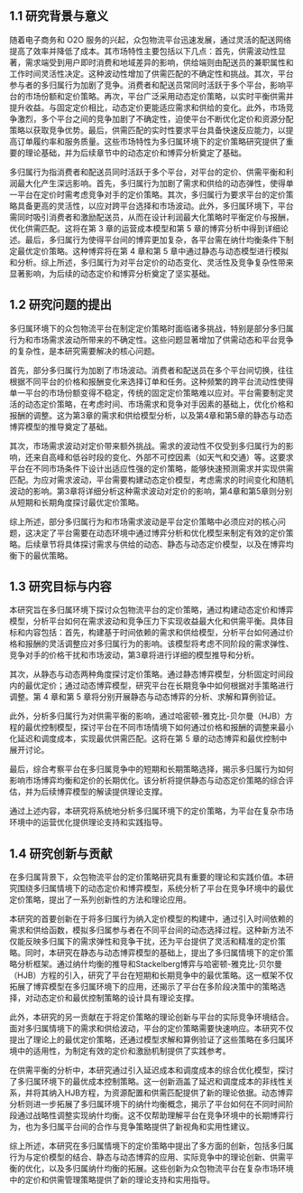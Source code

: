 ## 1.1 研究背景与意义

随着电子商务和 O2O 服务的兴起，众包物流平台迅速发展，通过灵活的配送网络提高了效率并降低了成本。其市场特性主要包括以下几点：首先，供需波动性显著，需求端受到用户即时消费和地域差异的影响，供给端则由配送员的兼职属性和工作时间灵活性决定。这种波动性增加了供需匹配的不确定性和挑战。其次，平台参与者的多归属行为加剧了竞争。消费者和配送员常同时活跃于多个平台，影响平台的市场份额和定价策略。再次，平台广泛采用动态定价策略，以实时平衡供需并提升收益。与固定定价相比，动态定价更能适应需求和供给的变化。此外，市场竞争激烈，多个平台之间的竞争加剧了不确定性，迫使平台不断优化定价和资源分配策略以获取竞争优势。最后，供需匹配的实时性要求平台具备快速反应能力，以提高订单履约率和服务质量。这些市场特性为多归属环境下的定价策略研究提供了重要的理论基础，并为后续章节中的动态定价和博弈分析奠定了基础。

多归属行为指消费者和配送员同时活跃于多个平台，对平台的定价、供需平衡和利润最大化产生深远影响。首先，多归属行为加剧了需求和供给的动态弹性，使得单一平台在定价时需考虑竞争对手的定价策略。其次，多归属行为要求平台的定价策略具备更高的灵活性，以应对跨平台选择和市场波动。此外，多归属环境下，平台需同时吸引消费者和激励配送员，从而在设计利润最大化策略时平衡定价与报酬，优化供需匹配。这将在第 3 章的运营成本模型和第 5 章的博弈分析中得到详细论述。最后，多归属行为使得平台间的博弈更加复杂，各平台需在纳什均衡条件下制定最优定价策略。这种博弈将在第 4 章和第 5 章中通过静态与动态模型进行模拟和分析。综上所述，多归属行为对平台定价的动态变化、灵活性及竞争复杂性带来显著影响，为后续的动态定价和博弈分析奠定了坚实基础。

## 1.2 研究问题的提出

多归属环境下的众包物流平台在制定定价策略时面临诸多挑战，特别是部分多归属行为和市场需求波动所带来的不确定性。这些问题显著增加了供需动态和平台竞争的复杂性，是本研究需要解决的核心问题。

首先，部分多归属行为加剧了市场波动。消费者和配送员在多个平台间切换，往往根据不同平台的价格和报酬变化来选择订单和任务。这种频繁的跨平台流动性使得单一平台的市场份额变得不稳定，传统的固定定价策略难以应对。平台需要制定灵活的动态定价策略，在考虑时间、市场需求和竞争对手因素的基础上，优化价格和报酬的调整。这为第3章的需求和供给模型分析，以及第4章和第5章的静态与动态博弈模型的推导奠定了基础。

其次，市场需求波动对定价带来额外挑战。需求的波动性不仅受到多归属行为的影响，还来自高峰和低谷时段的变化、外部不可控因素（如天气和交通）等。这要求平台在不同市场条件下设计出适应性强的定价策略，能够快速预测需求并实现供需匹配。为应对需求波动，平台需要构建动态定价模型，考虑需求的时间变化和随机波动的影响。第3章将详细分析这种需求波动对定价的影响，第4章和第5章则分别从短期和长期角度探讨最优定价策略。

综上所述，部分多归属行为和市场需求波动是平台定价策略中必须应对的核心问题，这决定了平台需要在动态环境中通过博弈分析和优化模型来制定有效的定价策略。后续章节将具体探讨需求与供给的动态、静态与动态定价模型，以及在博弈均衡下的最优策略。

## 1.3 研究目标与内容

本研究旨在多归属环境下探讨众包物流平台的定价策略，通过构建动态定价和博弈模型，分析平台如何在需求波动和竞争压力下实现收益最大化和供需平衡。具体目标和内容包括：首先，构建基于时间依赖的需求和供给模型，分析平台如何通过价格和报酬的灵活调整应对多归属行为的影响。该模型将考虑不同阶段的需求弹性、竞争对手的价格干扰和市场波动，第3章将进行详细的模型推导和分析。

其次，从静态与动态两种角度探讨定价策略。通过静态博弈模型，分析固定时间段内的最优定价；通过动态博弈模型，研究平台在长期竞争中如何根据对手策略进行调整。第 4 章和第 5 章将分别开展静态与动态博弈的分析、求解和算例验证。

此外，分析多归属行为对供需平衡的影响，通过哈密顿-雅克比-贝尔曼（HJB）方程的最优控制模型，探讨平台在不同市场情境下如何通过价格和报酬的调整来最小化延迟和调度成本，实现最优供需匹配。这将在第 5 章的动态博弈和最优控制中展开讨论。

最后，综合考察平台在多归属竞争中的短期和长期策略选择，揭示多归属行为如何影响市场博弈均衡和定价的长期优化。该分析将提供静态与动态定价策略的综合评估，并为后续博弈模型的解读提供理论支撑。

通过上述内容，本研究将系统地分析多归属环境下的定价策略，为平台在复杂市场环境中的运营优化提供理论支持和实践指导。

## 1.4 研究创新与贡献

在多归属背景下，众包物流平台的定价策略研究具有重要的理论和实践价值。本研究围绕多归属情境下的动态定价和博弈模型，系统分析了平台在竞争环境中的最优定价策略，提出了一系列创新性的方法和理论应用。

本研究的首要创新在于将多归属行为纳入定价模型的构建中，通过引入时间依赖的需求和供给函数，模拟多归属参与者在不同平台间的动态选择过程。这种新方法不仅能反映多归属下的需求弹性和竞争干扰，还为平台提供了灵活和精准的定价策略。同时，本研究在静态与动态博弈模型的基础上，提出了多归属情境下的定价策略分析框架。通过纳什均衡的推导和Stackelberg博弈与哈密顿-雅克比-贝尔曼（HJB）方程的引入，研究了平台在短期和长期竞争中的最优策略。这一框架不仅拓展了博弈模型在多归属环境下的应用，还揭示了平台在多阶段决策中的策略选择，对动态定价和最优控制策略的设计具有理论支撑。

此外，本研究的另一贡献在于将定价策略的理论创新与平台的实际竞争环境结合。面对多归属情境下的需求和供给波动，平台的定价策略需要快速响应。本研究不仅提出了理论上的最优定价策略，还通过模型求解和算例验证了这些策略在多归属环境中的适用性，为制定有效的定价和激励机制提供了实践参考。

在供需平衡的分析中，本研究通过引入延迟成本和调度成本的综合优化模型，探讨了多归属环境下的最优成本控制策略。这一创新涵盖了延迟和调度成本的非线性关系，并将其纳入HJB方程，为资源配置和供需匹配提供了新的理论依据。动态博弈分析则进一步拓展了多归属环境下的纳什均衡概念，揭示了平台如何在不同时间阶段通过战略性调整实现纳什均衡。这不仅帮助理解平台在竞争环境中的长期博弈行为，也为多归属平台间的合作与竞争策略提供了新视角和实用性建议。

综上所述，本研究在多归属情境下的定价策略中提出了多方面的创新，包括多归属行为与定价模型的结合、静态与动态博弈的应用、实际竞争中的理论创新、供需平衡的优化，以及多归属纳什均衡的拓展。这些创新为众包物流平台在复杂市场环境中的定价和供需管理策略提供了新的理论支持和实用指导。





